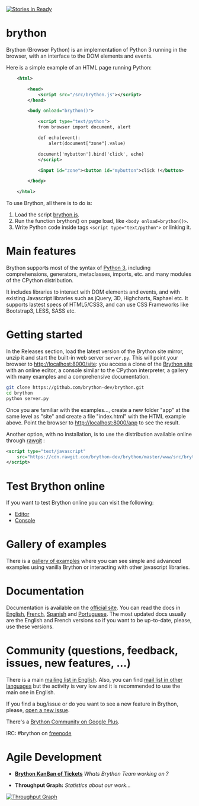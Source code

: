 [![Stories in Ready](https://badge.waffle.io/brython-dev/brython.svg?label=ready&title=Ready)](http://waffle.io/brython-dev/brython)

brython
=======

Brython (Browser Python) is an implementation of Python 3 running in the 
browser, with an interface to the DOM elements and events.

Here is a simple example of an HTML page running Python:

```xml
    <html>

        <head>
            <script src="/src/brython.js"></script>
        </head>

        <body onload="brython()">

            <script type="text/python">
            from browser import document, alert

            def echo(event):
                alert(document["zone"].value)

            document['mybutton'].bind('click', echo)
            </script>

            <input id="zone"><button id="mybutton">click !</button>

        </body>

    </html>
```

To use Brython, all there is to do is:

1. Load the script [brython.js](http://brython.info/src/brython_dist.js "Brython from the site brython.info").
2. Run the function brython() on page load, like `<body onload=brython()>`.
3. Write Python code inside tags `<script type="text/python">` or linking it.


Main features
=============
Brython supports most of the syntax of [Python 3](https://www.python.org "Python Homepage"),
including comprehensions, generators, metaclasses, imports, etc.
and many modules of the CPython distribution.

It includes libraries to interact with DOM elements and events,
and with existing Javascript libraries such as jQuery, 3D, Highcharts, Raphael etc.
It supports lastest specs of HTML5/CSS3, and can use CSS Frameworks like Bootstrap3, LESS, SASS etc.


Getting started
===============
In the Releases section, load the latest version of the Brython site mirror,
unzip it and start the built-in web server `server.py`. This will point your
browser to [http://localhost:8000/site](http://localhost:8000/site):
you access a clone of the [Brython site](http://brython.info "Brython Homepage")
with an online editor, a console similar to the CPython interpreter,
a gallery with many examples and a comprehensive documentation.

```bash
git clone https://github.com/brython-dev/brython.git
cd brython
python server.py
```

Once you are familiar with the examples...,
create a new folder "app" at the same level as "site" and create a file "index.html"
with the HTML example above.
Point the browser to [http://localhost:8000/app](http://localhost:8000/app) to see the result.

Another option, with no installation, is to use the distribution available
online through [rawgit](https://rawgit.com/) :

```xml
<script type="text/javascript" 
    src="https://cdn.rawgit.com/brython-dev/brython/master/www/src/brython.js">
</script>
```

Test Brython online
===================
If you want to test Brython online you can visit the following:

- [Editor](http://brython.info/tests/editor.html "Online Brython Editor")
- [Console](http://brython.info/tests/console.html "Online Brython Console")


Gallery of examples
===================
There is a [gallery of examples](http://brython.info/gallery/gallery_en.html "gallery of examples")
where you can see simple and advanced examples using vanilla Brython or
interacting with other javascript libraries.


Documentation
=============
Documentation is available on the [official site](http://www.brython.info "Brython Homepage").
You can read the docs in [English](http://brython.info/doc/en/index.html),
[French](http://brython.info/doc/fr/index.html),
[Spanish](http://brython.info/doc/es/index.html) and
[Portuguese](http://brython.info/doc/pt/index.html).
The most updated docs usually are the English and French versions so if you 
want to be up-to-date, please, use these versions.


Community (questions, feedback, issues, new features, ...)
==========================================================
There is a main [mailing list in English](https://groups.google.com/forum/?fromgroups=#!forum/brython "Brython Main Mailing List").
Also, you can find [mail list in other languages](http://brython.info/groups.html "Brython Mailing Lists")
but the activity is very low and it is recommended to use the main one in English.

If you find a bug/issue or do you want to see a new feature in Brython, please,
[open a new issue](https://github.com/brython-dev/brython/issues "Brython GitHub Issues").

There's a [Brython Community on Google Plus](https://plus.google.com/communities/114694456237115550531).

IRC: #brython on [freenode](https://webchat.freenode.net/)

Agile Development
=================

- [**Brython KanBan of Tickets**](https://waffle.io/brython-dev/brython "Agile Development Kanban") *Whats Brython Team working on ?*

- **Throughput Graph:** *Statistics about our work...*

[![Throughput Graph](https://graphs.waffle.io/brython-dev/brython/throughput.svg)](https://waffle.io/brython-dev/brython/metrics)

